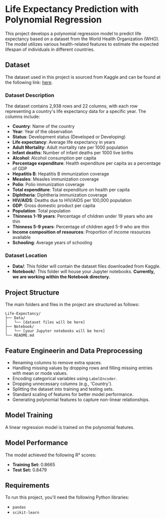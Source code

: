 # Life Expectancy Prediction with Polynomial Regression

This project develops a polynomial regression model to predict life expectancy based on a dataset from the World Health Organization (WHO). The model utilizes various health-related features to estimate the expected lifespan of individuals in different countries.

## Dataset

The dataset used in this project is sourced from Kaggle and can be found at the following link: [here](https://www.kaggle.com/datasets/kumarajarshi/life-expectancy-who).

### Dataset Description

The dataset contains 2,938 rows and 22 columns, with each row representing a country's life expectancy data for a specific year. The columns include:

- **Country**: Name of the country
- **Year**: Year of the observation
- **Status**: Development status (Developed or Developing)
- **Life expectancy**: Average life expectancy in years
- **Adult Mortality**: Adult mortality rate per 1000 population
- **Infant deaths**: Number of infant deaths per 1000 live births
- **Alcohol**: Alcohol consumption per capita
- **Percentage expenditure**: Health expenditure per capita as a percentage of GDP
- **Hepatitis B**: Hepatitis B immunization coverage
- **Measles**: Measles immunization coverage
- **Polio**: Polio immunization coverage
- **Total expenditure**: Total expenditure on health per capita
- **Diphtheria**: Diphtheria immunization coverage
- **HIV/AIDS**: Deaths due to HIV/AIDS per 100,000 population
- **GDP**: Gross domestic product per capita
- **Population**: Total population
- **Thinness 1-19 years**: Percentage of children under 19 years who are thin
- **Thinness 5-9 years**: Percentage of children aged 5-9 who are thin
- **Income composition of resources**: Proportion of income resources available
- **Schooling**: Average years of schooling

### Dataset Location

- **Data/**: This folder will contain the dataset files downloaded from Kaggle.
- **Notebook/**: This folder will house your Jupyter notebooks. **Currently, we are working within the Notebook directory.**

## Project Structure

The main folders and files in the project are structured as follows:

```plaintext
Life-Expectancy/
├── Data/
│   └── [dataset files will be here]
├── Notebook/
│   └── [your Jupyter notebooks will be here] 
└── README.md
```

## Feature Engineerin and Data Preprocessing
- Renaming columns to remove extra spaces.
- Handling missing values by dropping rows and filling missing entries with mean or mode values.
- Encoding categorical variables using `LabelEncoder`.
- Dropping unnecessary columns (e.g., 'Country').
- Splitting the dataset into training and testing sets.
- Standard scaling of features for better model performance.
- Generating polynomial features to capture non-linear relationships.

## Model Training
A linear regression model is trained on the polynomial features.
     
## Model Performance
The model achieved the following R² scores:
- **Training Set:** 0.8665
- **Test Set:** 0.8479

## Requirements
To run this project, you'll need the following Python libraries:
- `pandas`
- `scikit-learn`
